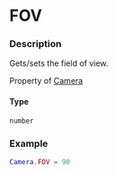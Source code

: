 # FOV
### Description
Gets/sets the field of view.

Property of [Camera](../../)

#### Type
`number`

### Example
```lua
Camera.FOV = 90
```
